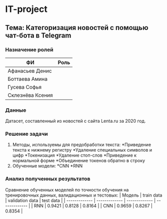 # IT-project

## Тема: Категоризация новостей с помощью чат-бота в Telegram

### Назначение ролей
| ФИ  | Роль |
| ------------- | ------------- |
| Афанасьев Денис  |   |
| Боттаева Амина  |   |
| Гусева Софья  |   |
| Склезнёва Ксения  |   |

### Данные

Датасет, составленный из новостей с сайта Lenta.ru за 2020 год.


### Решение задачи

1. Методы, используемы для предобработки текста:
  *Приведение текста к нижнему регистру
  *Удаление специальных символов и цифр
  *Токенизация
  *Удаление стоп-слов
  *Приведение к нормальной форме
  *Объединение токенов обратно в строку
2. Обученные модели:
  *CNN
  *RNN

### Анализ полученных результатов

Сравнение обученных моделей по точности обучения на тренировочных данных, валидационных и тестовых:
| Модель  | train data | validation data | test data |
| ------------- | ------------- | ------------- | ------------- |
| RNN  | 0.9421  | 0.8128  | 0.8164  |
| CNN  | 0.9659  | 0.8267  | 0.8354  |
